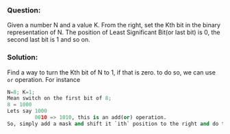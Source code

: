 ### Question:

Given a number N and a value K. From the right, set the Kth bit in the binary representation of N. The position of Least Significant Bit(or last bit) is 0, the second last bit is 1 and so on.

### Solution:

Find a way to turn the Kth bit of N to 1, if that is zero.
to do so, we can use `or` operation.
For instance

```py
N=8; K=1;
Mean switch on the first bit of 8;
8 = 1000
Lets say 1000
         0010 => 1010, this is an add(or) operation.
So, simply add a mask and shift it `ith` position to the right and do the or operation with N.
```

